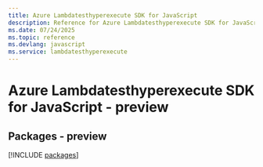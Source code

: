 ```yaml
---
title: Azure Lambdatesthyperexecute SDK for JavaScript
description: Reference for Azure Lambdatesthyperexecute SDK for JavaScript
ms.date: 07/24/2025
ms.topic: reference
ms.devlang: javascript
ms.service: lambdatesthyperexecute
---
```

# Azure Lambdatesthyperexecute SDK for JavaScript - preview
## Packages - preview
[!INCLUDE [packages](lambdatesthyperexecute-index.md)]